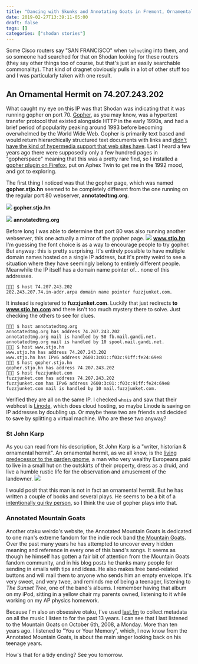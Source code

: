```yaml
---
title: "Dancing with Skunks and Annotating Goats in Fremont, Ornamental Hermits, Gopherspace, and the Mysteries of Time"
date: 2019-02-27T13:39:11-05:00
draft: false
tags: []
categories: ["shodan stories"]
---
```



Some Cisco routers say "SAN FRANCISCO" when `telnet`ing into them, and so someone had searched for that on Shodan looking for these routers (they say other things too of course, but that's just an easily searchable commonality). That kind of dragnet obviously pulls in a lot of other stuff too and I was particularly taken with one result.

## An Ornamental Hermit on 74.207.243.202
What caught my eye on this IP was that Shodan was indicating that it was running gopher on port 70. [Gopher](https://en.wikipedia.org/wiki/Gopher_(protocol)), as you may know, was a hypertext transfer protocol that existed alongside HTTP in the early 1990s, and had a brief period of popularity peaking around 1993 before becoming overwhelmed by the World Wide Web. Gopher is primarily text based and would return hierarchically structured text documents with links and [didn't have the kind of hypermedia support that web sites have](https://motherboard.vice.com/en_us/article/9kwek8/long-live-gopher-the-techies-keeping-the-text-driven-internet-alive). Last I heard a few years ago there were supposedly only a few hundred pages in "gopherspace" meaning that this was a pretty rare find, so I installed a [gopher plugin on Firefox](https://addons.mozilla.org/en-US/firefox/addon/overbitewx/), put on Aphex Twin to get me in the 1992 mood, and got to exploring.

The first thing I noticed was that the gopher page, which was named __gopher.stjo.hn__ seemed to be completely different from the one running on the regular port 80 webserver, __annotatedtmg.org__.

![](/images/100Days/Day55/gopher.png)
__gopher.stjo.hn__

![](/images/100Days/Day55/mountaingoats.png)
__annotatedtmg.org__

Before long I was able to determine that port 80 was also running another webserver, this one actually a mirror of the gopher page.
![](/images/100Days/Day55/stjohn.png)
__www.stjo.hn__
I'm guessing the font choice is as a way to encourage people to try gopher. But anyway: this is pretty surprising. It's entirely possible to have multiple domain names hosted on a single IP address, but it's pretty weird to see a situation where they have seemingly belong to entirely different people. Meanwhile the IP itself has a domain name pointer of... none of this addresses.

```
👻🌵🔮 $ host 74.207.243.202
202.243.207.74.in-addr.arpa domain name pointer fuzzjunket.com.
```

It instead is registered to __fuzzjunket.com__. Luckily that just redirects __to www.stjo.hn.com__ and there isn't too much mystery there to solve. Just checking the others to see for clues.

```
👻🌵🔮 $ host annotatedtmg.org
annotatedtmg.org has address 74.207.243.202
annotatedtmg.org mail is handled by 50 fb.mail.gandi.net.
annotatedtmg.org mail is handled by 10 spool.mail.gandi.net.
👻🌵🔮 $ host www.stjo.hn                                        
www.stjo.hn has address 74.207.243.202
www.stjo.hn has IPv6 address 2600:3c01::f03c:91ff:fe24:69e8
👻🌵🔮 $ host gopher.stjo.hn
gopher.stjo.hn has address 74.207.243.202
👻🌵🔮 $ host fuzzjunket.com
fuzzjunket.com has address 74.207.243.202
fuzzjunket.com has IPv6 address 2600:3c01::f03c:91ff:fe24:69e8
fuzzjunket.com mail is handled by 10 mail.fuzzjunket.com.
```

Verified they are all on the same IP. I checked `whois` and saw that their webhost is [Linode](https://www.linode.com/), which does cloud hosting, so maybe Linode is saving on IP addresses by doubling up. Or maybe these two are friends and decided to save by splitting a virtual machine. Who are these two anyway?

### St John Karp
As you can read from his description, St John Karp is a "writer, historian & ornamental hermit". An ornamental hermit, as we all know, is the [living predecessor to the garden gnome](https://en.wikipedia.org/wiki/Garden_hermit), a man who very wealthy Europeans paid to live in a small hut on the outskirts of their property, dress as a druid, and live a humble rustic life for the observation and amusement of the landowner.
![](/images/100Days/Day55/gardenhermit.png)

I would posit that this man is not in fact an ornamental hermit. But he has written a couple of books and several plays. He seems to be a bit of a [intentionally quirky person](https://www.kirkusreviews.com/author/st-john-karp/), so I think the use of gopher plays into that.

### Annotated Mountain Goats
Another otaku weirdo's website, the Annotated Mountain Goats is dedicated to one man's extreme fandom for the indie rock band [the Mountain Goats](https://en.wikipedia.org/wiki/The_Mountain_Goats). Over the past many years he has attempted to uncover every hidden meaning and reference in every one of this band's songs. It seems as though he himself has gotten a fair bit of attention from the Mountain Goats fandom community, and in his blog posts he thanks many people for sending in emails with tips and ideas. He also makes free band-related buttons and will mail them to anyone who sends him an empty envelope. It's very sweet, and very twee, and reminds me of being a teenager, listening to _The Sunset Tree_, one of the band's albums. I remember having that album on my iPod, sitting in a yellow chair my parents owned, listening to it while working on my AP physics homework.

Because I'm also an obsessive otaku, I've used [last.fm](https://www.last.fm) to collect metadata on all the music I listen to for the past 13 years. I can see that I last listened to the Mountain Goats on October 6th, 2008, a Monday. More than ten years ago. I listened to "You or Your Memory", which, I now know from the Annotated Mountain Goats, is about the main singer looking back on his teenage years.

How's that for a tidy ending? See you tomorrow.
